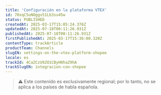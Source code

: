 ```yaml
---
title: 'Configuración en la plataforma VTEX'
id: 70xqC5uNOggv51Lb3su45w
status: PUBLISHED
createdAt: 2025-03-17T15:05:24.376Z
updatedAt: 2025-07-18T00:11:26.931Z
publishedAt: 2025-07-18T00:11:26.931Z
firstPublishedAt: 2025-03-17T15:36:00.320Z
contentType: trackArticle
productTeam: Channels
slugEN: settings-on-the-vtex-platform-shopee
locale: es
trackId: 4CaZCzU9ZO1CByH0haZ9hA
trackSlugEN: integracion-con-shopee
---
```


> ⚠️ Este contenido es exclusivamente regional; por lo tanto, no se aplica a los países de habla española.

